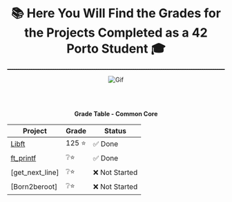 <div align="center">
<p align="center">
  
  # 📚 Here You Will Find the Grades for the Projects Completed as a 42 Porto Student 🎓

  <hr style="border: none; border-top: 1px dashed #000;">
  <img src="https://images-wixmp-ed30a86b8c4ca887773594c2.wixmp.com/f/a092967a-65ef-4e06-a7da-88fdd693bd29/dchc9cy-aa4dd4d2-f41c-4c18-b213-a22b15a19f08.gif?token=eyJ0eXAiOiJKV1QiLCJhbGciOiJIUzI1NiJ9.eyJzdWIiOiJ1cm46YXBwOjdlMGQxODg5ODIyNjQzNzNhNWYwZDQxNWVhMGQyNmUwIiwiaXNzIjoidXJuOmFwcDo3ZTBkMTg4OTgyMjY0MzczYTVmMGQ0MTVlYTBkMjZlMCIsIm9iaiI6W1t7InBhdGgiOiJcL2ZcL2EwOTI5NjdhLTY1ZWYtNGUwNi1hN2RhLTg4ZmRkNjkzYmQyOVwvZGNoYzljeS1hYTRkZDRkMi1mNDFjLTRjMTgtYjIxMy1hMjJiMTVhMTlmMDguZ2lmIn1dXSwiYXVkIjpbInVybjpzZXJ2aWNlOmZpbGUuZG93bmxvYWQiXX0.xXxzKCqEhKEwMb1zk5voEc1pWyRa0GrKb57qCpX5IbM" alt="Gif">
</p>
</div>
</div>

<br>
<br>
<div align="center">
  
**Grade Table - Common Core**

| Project   | Grade   | Status        |
|---------------------|--------|---------------|
| [Libft](https://github.com/kiureeex/libft) | 125 ⭐ | ✅ Done   |
| [ft_printf](https://github.com/kiureeex/printf_42) |   ❔⭐  | ✅ Done |
| [get_next_line] |   ❔⭐   | ❌ Not Started|
| [Born2beroot]     |   ❔⭐  | ❌ Not Started   |

</div>
